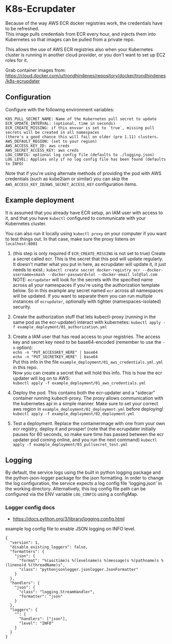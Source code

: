 # K8s-Ecrupdater
Because of the way AWS ECR docker registries work, the credentials have to be refreshed.   
This image pulls credentials from ECR every hour, and injects them into Kubernetes so that images can be pulled from a private repo.

This allows the use of AWS ECR registries also when your Kubernetes cluster is running in another cloud provider, or you don't want to set up EC2 roles for it.

Grab container images from: https://cloud.docker.com/u/trondhindenes/repository/docker/trondhindenes/k8s-ecrupdater

## Configuration
Configure with the following environment variables:   
```
K8S_PULL_SECRET_NAME: Name of the Kubernetes pull secret to update   
ECR_UPDATE_INTERVAL: (optional, time in seconds)
ECR_CREATE_MISSING: if this envvar is set to `true`, missing pull secrets will be created in all namespaces
(there's a good chance this will fail on older (pre 1.11) clusters.   
AWS_DEFAULT_REGION: (set to your region)   
AWS_ACCESS_KEY_ID: aws creds   
AWS_SECRET_ACCESS_KEY: aws creds
LOG_CONFIG: optional log config file (defaults to ./logging.json)   
LOG_LEVEL: Applies only if no log config file has been found (defaults to INFO)   
```

Note that if you're using alternate methods of providing the pod with AWS credentials (such as kube2iam or similar) you can skip the `AWS_ACCESS_KEY_ID`/`AWS_SECRET_ACCESS_KEY` configuration items.

## Example deployment
It is assumed that you already have ECR setup, an IAM user with access to it, and that you have `kubectl` configured to communicate with your Kubernetes cluster.

You can also run it locally using `kubectl proxy` on your computer if you want to test things out. In that case, make sure the proxy listens on `localhost:8001`

1. (this step is only required if `ECR_CREATE_MISSING` is not set to true) Create a secret called ecr. This is the secret that this pod will update regularly. It doesn't matter what you put in here, as ecrupdater will update it, it just needs to exist.:
`kubectl create secret docker-registry ecr --docker-username=smash --docker-password=lol --docker-email lol@lol.com`   
NOTE: `ecrupdater` will look for the secrets with the specified name across all your namespaces if you're using the authorization template below. So in this example any secret named `ecr` across all namespaces will be updated. If you want to separate them you can run multiple instances of `ecrupdater`, optionally with tighter (namespaces-isolated) security.

2. Create the authorization stuff that lets kubectl-proxy (running in the same pod as the ecr-updater) interact with kubernetes:
`kubectl apply -f example_deployment/01_authorization.yml`

3. Create a IAM user that has read access to your registries. The access key and secret key need to be base64-encoded (remember to use the `-n` option):   
`echo -n "PUT_ACCESSKEY_HERE" | base64`   
`echo -n "PUT_SECRETKEY_HERE" | base64`   
Put this info in the file `example_deployment/01_aws_credentials.yml.yml` in this repo.   
Now you can create a secret that will hold this info. This is how the ecr updater will log on to AWS:   
`kubectl apply -f example_deployment/01_aws_credentials.yml`

4. Deploy the pod. This contains both the ecr-updater and a "sidecar" container running kubectl-proxy. The proxy allows communication with the kubernetes api in a simple manner.
Make sure to set your correct aws region in `example_deployment/02_deployment.yml` before deploying!
`kubectl apply -f example_deployment/02_deployment.yml`   

5. Test a deployment. Replace the containerimage with one from your own ecr registry, deploy it and prosper! (note that the ecrupdater initially pauses for 60 seconds, so make sure time has passed between the ecr updater pod coming online, and you run the next command)
`kubectl apply -f example_deployment/03_pullsecret_test.yml`

## Logging
By default, the service logs using the built in python logging package and the python-json-logger package for the json formatting.
In order to change the log configuration, the service expects a log config file 'logging.json' in the working directory.
Alternatively, this log config file path can be configured via the ENV variable `LOG_CONFIG` using a configMap.

### Logger config docs
* https://docs.python.org/3/library/logging.config.html

example log config file to enable JSON logging on INFO level.
```
{
  "version": 1,
  "disable_existing_loggers": false,
  "formatters": {
    "json": {
      "format": "%(asctime)s %(levelname)s %(message)s %(pathname)s %(lineno)d %(threadName)s",
      "class": "pythonjsonlogger.jsonlogger.JsonFormatter"
    }
  },
  "handlers": {
    "json": {
      "class": "logging.StreamHandler",
      "formatter": "json"
    }
  },
  "loggers": {
    "": {
      "handlers": ["json"],
      "level": "INFO"
    }
  }
}
``` 
